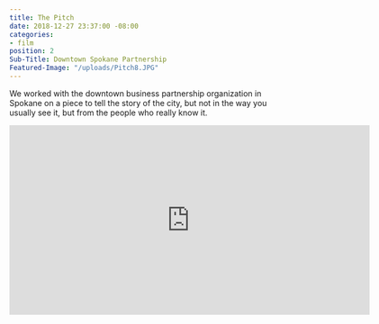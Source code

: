 ```yaml
---
title: The Pitch
date: 2018-12-27 23:37:00 -08:00
categories:
- film
position: 2
Sub-Title: Downtown Spokane Partnership
Featured-Image: "/uploads/Pitch8.JPG"
---
```


We worked with the downtown business partnership organization in Spokane on a piece to tell the story of the city, but not in the way you usually see it, but from the people who really know it. 





<iframe src="https://player.vimeo.com/video/252648997" width="640" height="337" frameborder="0" allowfullscreen></iframe>